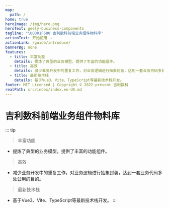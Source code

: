 ```yaml
---
map:
  path: /
home: true
heroImage: /img/hero.png
heroText: geely-business-components
tagline: "\U0001F680 吉利数科前端业务组件物料库"
actionText: 开始使用 →
actionLink: /guide/introduce/
bannerBg: none
features:
  - title: 丰富功能
    details: 提炼了典型的业务模型，提供了丰富的功能组件。
  - title: 高效
    details: 减少业务开发中的重复工作，对业务逻辑进行抽象封装，达到一套业务代码多处公用的目的。
  - title: 最新技术栈
    details: 基于Vue3、Vite、TypeScript等最新技术栈开发。
footer: MIT Licensed | Copyright © 2022-present 吉利数科
realPath: src/index/index.en-US.md
---
```


# 吉利数科前端业务组件物料库


  ::: tip
  > 丰富功能
  - 提炼了典型的业务模型，提供了丰富的功能组件。
  > 高效
  - 减少业务开发中的重复工作，对业务逻辑进行抽象封装，达到一套业务代码多处公用的目的。
  > 最新技术栈
  - 基于Vue3、Vite、TypeScript等最新技术栈开发。
  :::

